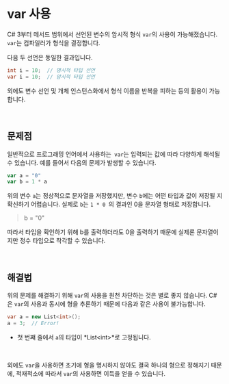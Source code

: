 # var 사용

C# 3부터 메서드 범위에서 선언된 변수의 암시적 형식 `var`의 사용이 가능해졌습니다. `var`는 컴파일러가 형식을 결정합니다.

다음 두 선언은 동일한 결과입니다.

``` c#
int i = 10;  // 명시적 타입 선언
var i = 10;  // 암시적 타입 선언
```

외에도 변수 선언 및 개체 인스턴스화에서 형식 이름을 반복을 피하는 등의 활용이 가능합니다.

<br>

## 문제점

일반적으로 프로그래밍 언어에서 사용하는` var`는 입력되는 값에 따라 다양하게 해석될 수 있습니다. 예를 들어서 다음의 문제가 발생할 수 있습니다.

```javascript
var a = "0"
var b = 1 * a
```

위의 변수 `a`는 정상적으로 문자열을 저장했지만, 변수 `b`에는 어떤 타입과 값이 저장될 지 확신하기 어렵습니다.
실제로 `b`는 `1 * 0 `의 결과인 0을 문자열 형태로 저장합니다.

> b = "0"

따라서 타입을 확인하기 위해 b를 출력하더라도 0을 출력하기 때문에 실제론 문자열이지만 정수 타입으로 착각할 수 있습니다.

<br>

## 해결법

위의 문제를 해결하기 위해 `var`의 사용을 원천 차단하는 것은 별로 좋지 않습니다. C#은 `var`의 사용과 동시에 형을 추론하기 때문에 다음과 같은 사용이 불가능합니다.

``` c#
var a = new List<int>();
a = 3;  // Error!
```

* 첫 번쨰 줄에서 `a`의 타입이 *List\<int>*로 고정됩니다.

<br>

외에도 `var`을 사용하면 초기에 형을 명시하지 않아도 결국 하나의 형으로 정해지기 때문에, 적재적소에 따라서 `var`의 사용하면 이득을 얻을 수 있습니다.

